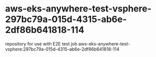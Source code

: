# aws-eks-anywhere-test-vsphere-297bc79a-015d-4315-ab6e-2df86b641818-114
repository for use with E2E test job aws-eks-anywhere-test-vsphere:297bc79a-015d-4315-ab6e-2df86b641818-114
